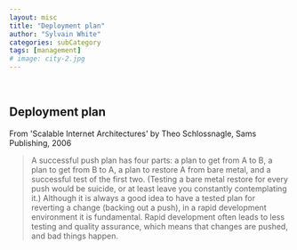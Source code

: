 ```yaml
---
layout: misc
title: "Deployment plan"
author: "Sylvain White"
categories: subCategory
tags: [management]
# image: city-2.jpg
---
```

<br/>

## Deployment plan

From 'Scalable Internet Architectures' by Theo Schlossnagle, Sams Publishing, 2006

> A successful push plan has four parts: a plan to get from A to B, a plan to get from B to A, a plan to restore A from bare metal, and a successful test of the first two. (Testing a bare metal restore for every push would be suicide, or at least leave you constantly contemplating it.) Although it is always a good idea to have a tested plan for reverting a change (backing out a push), in a rapid development environment it is fundamental. Rapid development often leads to less testing and quality assurance, which means that changes are pushed, and bad things happen. 